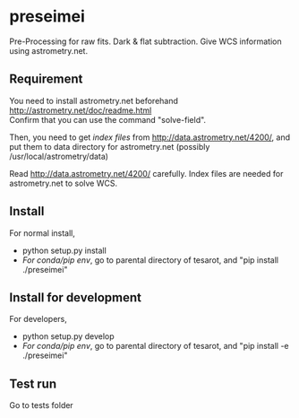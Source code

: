 # preseimei
Pre-Processing for raw fits. Dark & flat subtraction. Give WCS information using astrometry.net. 

## Requirement 
You need to install astrometry.net beforehand http://astrometry.net/doc/readme.html  
Confirm that you can use the command "solve-field". 

Then, you need to get *index files* from http://data.astrometry.net/4200/, and put them to data directory for astrometry.net (possibly /usr/local/astrometry/data)

Read http://data.astrometry.net/4200/ carefully. Index files are needed for astrometry.net to solve WCS. 


## Install 
For normal install, 
* python setup.py install
* *For conda/pip env*, go to parental directory of tesarot, and "pip install ./preseimei"

## Install for development
For developers, 

* python setup.py develop
*  *For conda/pip env*, go to parental directory of tesarot, and "pip install -e ./preseimei"

## Test run
Go to tests folder
